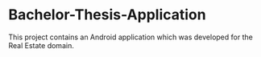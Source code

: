 # Bachelor-Thesis-Application
This project contains an Android application which was developed for the Real Estate domain.
